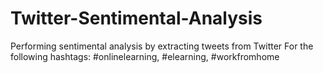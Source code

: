# Twitter-Sentimental-Analysis
 Performing sentimental analysis by extracting tweets from Twitter
 For the following hashtags: #onlinelearning, #elearning, #workfromhome
